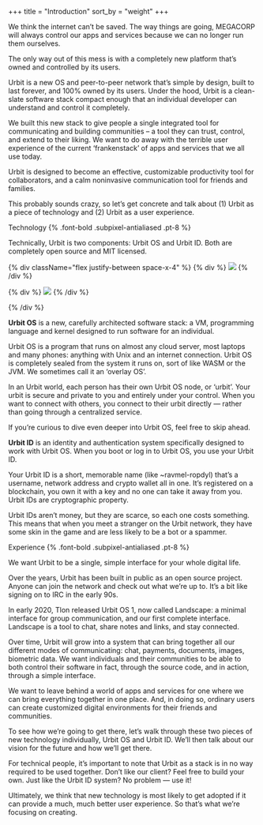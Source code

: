 +++
title = "Introduction"
sort_by = "weight"
+++

We think the internet can’t be saved. The way things are going, MEGACORP will always control our apps and services because we can no longer run them ourselves.

The only way out of this mess is with a completely new platform that’s owned and controlled by its users.

Urbit is a new OS and peer-to-peer network that’s simple by design, built to last forever, and 100% owned by its users. Under the hood, Urbit is a clean-slate software stack compact enough that an individual developer can understand and control it completely.

We built this new stack to give people a single integrated tool for communicating and building communities – a tool they can trust, control, and extend to their liking. We want to do away with the terrible user experience of the current ‘frankenstack’ of apps and services that we all use today.

Urbit is designed to become an effective, customizable productivity tool for collaborators, and a calm noninvasive communication tool for friends and families.

This probably sounds crazy, so let’s get concrete and talk about (1) Urbit as a piece of technology and (2) Urbit as a user experience.

Technology {% .font-bold .subpixel-antialiased .pt-8 %}

Technically, Urbit is two components: Urbit OS and Urbit ID.  Both are completely open source and MIT licensed.

{% div className="flex justify-between space-x-4" %}
{% div %}
![](https://media.urbit.org/site/understanding-urbit/uu-intro-2.svg) 
{% /div %}

{% div %}
![](https://media.urbit.org/site/understanding-urbit/uu-intro-3.svg)
{% /div %}

{% /div %}

**Urbit OS** is a new, carefully architected software stack: a VM, programming language and kernel designed to run software for an individual.

Urbit OS is a program that runs on almost any cloud server, most laptops and many phones: anything with Unix and an internet connection. Urbit OS is completely sealed from the system it runs on, sort of like WASM or the JVM. We sometimes call it an ‘overlay OS’.

In an Urbit world, each person has their own Urbit OS node, or ‘urbit’. Your urbit is secure and private to you and entirely under your control. When you want to connect with others, you connect to their urbit directly — rather than going through a centralized service.

If you’re curious to dive even deeper into Urbit OS, feel free to skip ahead.

**Urbit ID** is an identity and authentication system specifically designed to work with Urbit OS. When you boot or log in to Urbit OS, you use your Urbit ID.

Your Urbit ID is a short, memorable name (like ~ravmel-ropdyl) that’s a username, network address and crypto wallet all in one. It’s registered on a blockchain, you own it with a key and no one can take it away from you. Urbit IDs are cryptographic property.

Urbit IDs aren’t money, but they are scarce, so each one costs something. This means that when you meet a stranger on the Urbit network, they have some skin in the game and are less likely to be a bot or a spammer.

Experience {% .font-bold .subpixel-antialiased .pt-8 %}

We want Urbit to be a single, simple interface for your whole digital life.

Over the years, Urbit has been built in public as an open source project. Anyone can join the network and check out what we’re up to. It’s a bit like signing on to IRC in the early 90s.

In early 2020, Tlon released Urbit OS 1, now called Landscape: a minimal interface for group communication, and our first complete interface. Landscape is a tool to chat, share notes and links, and stay connected.

Over time, Urbit will grow into a system that can bring together all our different modes of communicating: chat, payments, documents, images, biometric data. We want individuals and their communities to be able to both control their software in fact, through the source code, and in action, through a simple interface.

We want to leave behind a world of apps and services for one where we can bring everything together in one place. And, in doing so, ordinary users can create customized digital environments for their friends and communities.

To see how we’re going to get there, let’s walk through these two pieces of new technology individually, Urbit OS and Urbit ID. We’ll then talk about our vision for the future and how we’ll get there.

For technical people, it’s important to note that Urbit as a stack is in no way required to be used together. Don’t like our client? Feel free to build your own. Just like the Urbit ID system? No problem — use it!

Ultimately, we think that new technology is most likely to get adopted if it can provide a much, much better user experience. So that’s what we’re focusing on creating.